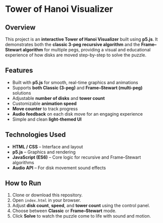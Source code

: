 # Tower of Hanoi Visualizer

## Overview

This project is an **interactive Tower of Hanoi Visualizer** built using **p5.js**.
It demonstrates both the **classic 3-peg recursive algorithm** and the **Frame–Stewart algorithm** for multiple pegs, providing a visual and educational experience of how disks are moved step-by-step to solve the puzzle.

## Features

* Built with **p5.js** for smooth, real-time graphics and animations
* Supports **both Classic (3-peg)** and **Frame–Stewart (multi-peg)** solutions
* Adjustable **number of disks** and **tower count**
* Customizable **animation speed**
* **Move counter** to track progress
* **Audio feedback** on each disk move for an engaging experience
* Simple and clean **light-themed UI**

## Technologies Used

* **HTML / CSS** – Interface and layout
* **p5.js** – Graphics and rendering
* **JavaScript (ES6)** – Core logic for recursive and Frame–Stewart algorithms
* **Audio API** – For disk movement sound effects

## How to Run

1. Clone or download this repository.
2. Open `index.html` in your browser.
3. Adjust **disk count**, **speed**, and **tower count** using the control panel.
4. Choose between **Classic** or **Frame–Stewart** mode.
5. Click **Solve** to watch the puzzle come to life with sound and motion.



